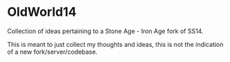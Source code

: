 # OldWorld14
Collection of ideas pertaining to a Stone Age - Iron Age fork of SS14.
  
This is meant to just collect my thoughts and ideas, this is not the indication of a new fork/server/codebase.
